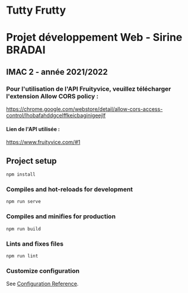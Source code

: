 # Tutty Frutty

# Projet développement Web - Sirine BRADAI
## IMAC 2 - année 2021/2022
### Pour l'utilisation de l'API Fruityvice, veuillez télécharger l'extension Allow CORS policy :
https://chrome.google.com/webstore/detail/allow-cors-access-control/lhobafahddgcelffkeicbaginigeejlf

#### Lien de l'API utilisée :
https://www.fruityvice.com/#1

## Project setup
```
npm install
```

### Compiles and hot-reloads for development
```
npm run serve
```

### Compiles and minifies for production
```
npm run build
```

### Lints and fixes files
```
npm run lint
```

### Customize configuration
See [Configuration Reference](https://cli.vuejs.org/config/).
